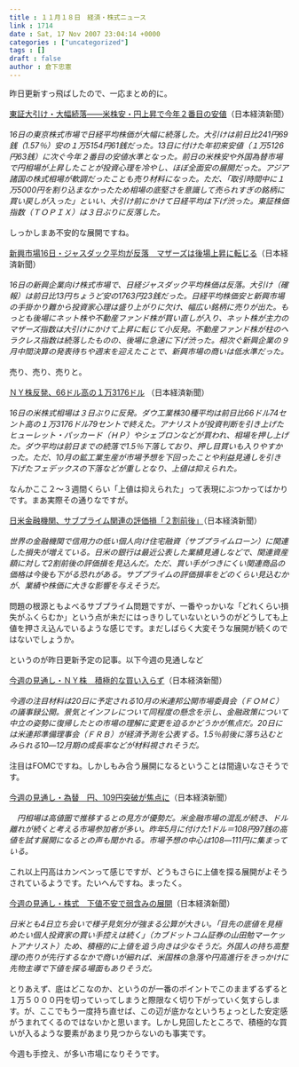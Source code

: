 ```yaml
---
title : １１月１８日　経済・株式ニュース
link : 1714
date : Sat, 17 Nov 2007 23:04:14 +0000
categories : ["uncategorized"]
tags : []
draft : false
author : 倉下忠憲
---
```


昨日更新すっ飛ばしたので、一応まとめ的に。<BR><BR><A HREF="http://www.nikkei.co.jp/news/market/20071116m1ds0iss1616.html" TARGET="_blank">東証大引け・大幅続落――米株安・円上昇で今年２番目の安値</A>（日本経済新聞）<BR><BR><I>16日の東京株式市場で日経平均株価が大幅に続落した。大引けは前日比241円69銭（1.57％）安の１万5154円61銭だった。13日に付けた年初来安値（１万5126円63銭）に次ぐ今年２番目の安値水準となった。前日の米株安や外国為替市場で円相場が上昇したことが投資心理を冷やし、ほぼ全面安の展開だった。アジア諸国の株式相場が軟調だったことも売り材料になった。ただ、「取引時間中に１万5000円を割り込まなかったため相場の底堅さを意識して売られすぎの銘柄に買い戻しが入った」といい、大引け前にかけて日経平均は下げ渋った。東証株価指数（ＴＯＰＩＸ）は３日ぶりに反落した。</I><BR><BR>しっかしまあ不安的な展開ですね。<BR><BR><A HREF="http://www.nikkei.co.jp/news/market/20071116m1ds0isst216.html" TARGET="_blank">新興市場16日・ジャスダック平均が反落　マザーズは後場上昇に転じる</A>（日本経済新聞）<BR><BR><I>16日の新興企業向け株式市場で、日経ジャスダック平均株価は反落。大引け（確報）は前日比13円ちょうど安の1763円23銭だった。日経平均株価安と新興市場の手掛かり難から投資家心理は盛り上がりに欠け、幅広い銘柄に売りが出た。もっとも後場にネット株や不動産ファンド株が買い直しが入り、ネット株が主力のマザーズ指数は大引けにかけて上昇に転じて小反発。不動産ファンド株が柱のヘラクレス指数は続落したものの、後場に急速に下げ渋った。相次ぐ新興企業の９月中間決算の発表待ちや週末を迎えたことで、新興市場の商いは低水準だった。</I><BR><BR>売り、売り、売りと。<BR><BR><A HREF="http://www.nikkei.co.jp/news/main/20071117AT3L1700117112007.html" TARGET="_blank">ＮＹ株反発、66ドル高の１万3176ドル</A> （日本経済新聞）<BR><BR><I>16日の米株式相場は３日ぶりに反発。ダウ工業株30種平均は前日比66ドル74セント高の１万3176ドル79セントで終えた。アナリストが投資判断を引き上げたヒューレット・パッカード（ＨＰ）やシェブロンなどが買われ、相場を押し上げた。ダウ平均は前日までの続落で1.5％下落しており、押し目買いも入りやすかった。ただ、10月の鉱工業生産が市場予想を下回ったことや利益見通しを引き下げたフェデックスの下落などが重しとなり、上値は抑えられた。</I><BR><BR>なんかここ２～３週間くらい「上値は抑えられた」って表現にぶつかってばかりです。まあ実際その通りなですが。<BR><BR><A HREF="http://www.nikkei.co.jp/news/keizai/20071117AT2C1603C16112007.html" TARGET="_blank">日米金融機関、サブプライム関連の評価損「２割前後」</A>（日本経済新聞）<BR><BR><I>世界の金融機関で信用力の低い個人向け住宅融資（サブプライムローン）に関連した損失が増えている。日米の銀行は最近公表した業績見通しなどで、関連資産額に対して2割前後の評価損を見込んだ。ただ、買い手がつきにくい関連商品の価格は今後も下がる恐れがある。サブプライムの評価損率をどのくらい見込むかが、業績や株価に大きな影響を与えそうだ。</I><BR><BR>問題の根源ともよべるサブプライム問題ですが、一番やっかいな「どれくらい損失がふくらむか」という点が未だにはっきりしていないというのがどうしても上値を押さえ込んでいるような感じです。まだしばらく大変そうな展開が続くのではないでしょうか。<BR><BR>というのが昨日更新予定の記事。以下今週の見通しなど<BR><BR><A HREF="http://www.nikkei.co.jp/news/market/20071118c8e3m1700e17.html" TARGET="_blank">今週の見通し・ＮＹ株　積極的な買い入らず</A>（日本経済新聞）<BR><BR><I>今週の注目材料は20日に予定される10月の米連邦公開市場委員会（ＦＯＭＣ）の議事録公開。景気とインフレについて同程度の懸念を示し、金融政策について中立の姿勢に復帰したとの市場の理解に変更を迫るかどうかが焦点だ。20日には米連邦準備理事会（ＦＲＢ）が経済予測を公表する。1.5％前後に落ち込むとみられる10―12月期の成長率などが材料視されそうだ。</I><BR><BR>注目はFOMCですね。しかしもみ合う展開になるということは間違いなさそうです。<BR><BR><A HREF="http://www.nikkei.co.jp/news/market/20071118m2e3m1700c17.html" TARGET="_blank">今週の見通し・為替　円、109円突破が焦点に</A>（日本経済新聞）<BR><BR><I>　円相場は高値圏で推移するとの見方が優勢だ。米金融市場の混乱が続き、ドル離れが続くと考える市場参加者が多い。昨年5月に付けた1ドル＝108円97銭の高値を試す展開になるとの声も聞かれる。市場予想の中心は108―111円に集まっている。</I><BR><BR>これ以上円高はカンベンって感じですが、どうもさらに上値を探る展開がよそうされているようです。たいへんですね。まったく。<BR><BR><A HREF="http://www.nikkei.co.jp/news/market/20071118m1e3m1700d17.html" TARGET="_blank">今週の見通し・株式　下値不安で弱含みの展開</A>（日本経済新聞）<BR><BR><I>日米とも4日立ち会いで様子見気分が強まる公算が大きい。「目先の底値を見極めたい個人投資家の買い手控えは続く」（カブドットコム証券の山田勉マーケットアナリスト）ため、積極的に上値を追う向きは少なそうだ。外国人の持ち高整理の売りが先行するなかで商いが細れば、米国株の急落や円高進行をきっかけに先物主導で下値を探る場面もありそうだ。</I><BR><BR>とりあえず、底はどこなのか、というのが一番のポイントでこのままずるずると１万５０００円を切っていってしまうと際限なく切り下がっていく気すらします。が、ここでもう一度持ち直せば、この辺が底かなというちょっとした安定感がうまれてくるのではないかと思います。しかし見回したところで、積極的な買いが入るような要素があまり見つからないのも事実です。<BR><BR>今週も手控え、が多い市場になりそうです。<BR><BR><BR><br><br>
